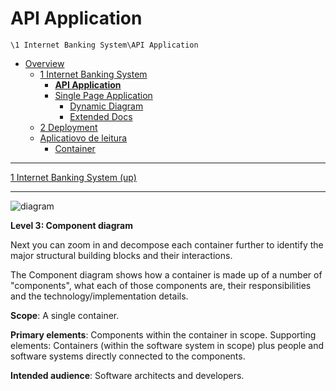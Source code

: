 # API Application

`\1 Internet Banking System\API Application`

* [Overview](../../README.md)
  * [1 Internet Banking System](../../1%20Internet%20Banking%20System/README.md)
    * [**API Application**](../../1%20Internet%20Banking%20System/API%20Application/README.md)
    * [Single Page Application](../../1%20Internet%20Banking%20System/Single%20Page%20Application/README.md)
      * [Dynamic Diagram](../../1%20Internet%20Banking%20System/Single%20Page%20Application/Dynamic%20Diagram/README.md)
      * [Extended Docs](../../1%20Internet%20Banking%20System/Single%20Page%20Application/Extended%20Docs/README.md)
  * [2 Deployment](../../2%20Deployment/README.md)
  * [Aplicatiovo de leitura](../../Aplicatiovo%20de%20leitura/README.md)
    * [Container](../../Aplicatiovo%20de%20leitura/Container/README.md)

---

[1 Internet Banking System (up)](../../1%20Internet%20Banking%20System/README.md)

---

![diagram](https://www.plantuml.com/plantuml/svg/0/fLHDRnen4BqZyH-c72gGA5nwwYb0qYPHFb0W_JYXMU-mkFN7olP2KTN_th6Ni4iQLP7AOV7EZj-yUVFiCn_GXKghRkUDD49LES4cXD9_68yTxaQ539iggpmvOKqW4qR2wZ7cJgBPggginhFtx-OAJNYylHah3EG3XrOppaPfo8tA17up-NR_k5nzkLfUhcukFbtSdVS7tKwtSyph-nA7q5j8KoY2EHO4ax9KKc2GrlJuqtVSeXTEbW7GvE08HOZnkRDRcPC7L0h2Xa0oKMSeG8Rc1-F1kZ8Yeg2IOG_1WgXyi9gSXwt4k4Sws546cRCxRdNK6xIPwKZircPI9KwnvbVKwAGvBGzAQXae1rzbdilRy1zqT5tly9VJLWfwnYlFkFmv1ipGKwJoG0fhO7WAmq9iI6FykWZMCSquInQla3wubCq4rzRfj1x21ls6My2AQPXma1-4epo-el93G278Ur2su1SA8j5Qx7qWlRhu6Vewyr4m9hbsg0ccXxxhb1QLE32xJY893Xm5QX42p6mL6eLITLkPm2lcRpmcALj4MWgjffoPezltiPHSTZA_EZ7L07vrEy2_cTMbDTnWtyl291iM1guCH2XdbI8NQTz-di436xm9n-X4ANPDqjN7QKO8RY4kNno_hsKOF2_TDDQR79Qmg3GRRVyg7aSZDdRQyUbbNtf6iOnIQytcYbIEGlxDn9Ee77ip2d5ODb_J_4eNEvaIdXw1KsUxQ4VsKjB45FLaXo0sMB-KwFtEkhmrl5CURAGr2ipf7tQ2ZodZ1LOJg3S3YrIFGXynJcTny4qipaVeu86M28-UZYh5X6PIRORFing0T50V27Du2piE4KiI6LwVJsVj7Isq-Wmbo7ZTyDrwkLpE5pNHt_6HIiGxys3PfzphnVrTatpCQhdhvSmwLxy6KBy6xunCpbS_m1y0)

**Level 3: Component diagram**

Next you can zoom in and decompose each container further to identify the major structural building blocks and their interactions.

The Component diagram shows how a container is made up of a number of "components", what each of those components are, their responsibilities and the technology/implementation details.

**Scope**: A single container.

**Primary elements**: Components within the container in scope.
Supporting elements: Containers (within the software system in scope) plus people and software systems directly connected to the components.

**Intended audience**: Software architects and developers.